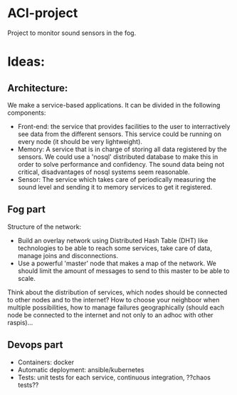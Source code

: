 # ACI-project

Project to monitor sound sensors in the fog.

# Ideas:

## Architecture:

We make a service-based applications. It can be divided in the following
components:

* Front-end: the service that provides facilities to the user to interractively
  see data from the different sensors. This service could be running on every
  node (it should be very lightweight).
* Memory: A service that is in charge of storing all data registered by the
  sensors. We could use a 'nosql' distributed database to make this in order to
  solve performance and confidency. The sound data being not critical,
  disadvantages of nosql systems seem reasonable.
* Sensor: The service which takes care of periodically measuring the sound level
  and sending it to memory services to get it registered.
  
## Fog part

Structure of the network:

* Build an overlay network using Distributed Hash Table (DHT) like
  technologies to be able to reach some services, take care of data, manage joins
  and disconnections.
* Use a powerful 'master' node that makes a map of the network. We should limit the
  amount of messages to send to this master to be able to scale.

Think about the distribution of services, which nodes should be connected to other
nodes and to the internet? How to choose your neighboor when multiple
possibilities, how to manage failures geographically (should each node be
connected to the internet and not only to an adhoc with other raspis)...


## Devops part

* Containers: docker
* Automatic deployment: ansible/kubernetes
* Tests: unit tests for each service, continuous integration, ??chaos tests??
